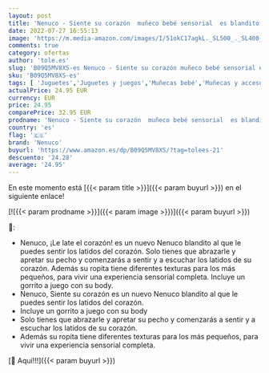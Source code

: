 ```yaml
---
layout: post
title: 'Nenuco - Siente su corazón  muñeco bebé sensorial  es blandito y Tiene latidos de corazón realistas con Efectos de Sonido y vibración  Lleva Ropa de Texturas Diferentes  3 años  Famosa  700017101 '
date: 2022-07-27 16:55:13
image: 'https://m.media-amazon.com/images/I/51okC17agkL._SL500_._SL400_.jpg'
comments: true
category: ofertas
author: 'tole.es'
slug: 'B09Q5MV8XS-es Nenuco - Siente su corazón muñeco bebé sensorial es...'
sku: 'B09Q5MV8XS-es'
tags: [ 'Juguetes','Juguetes y juegos','Muñecas bebé','Muñecas y accesorios','bebé','nenuco','🇪🇸', ]
actualPrice: 24.95 EUR
currency: EUR
price: 24.95
comparePrice: 32.95 EUR
prodname: 'Nenuco - Siente su corazón  muñeco bebé sensorial  es blandito y Tiene latidos de corazón realistas con Efectos de Sonido y vibración  Lleva Ropa de Texturas Diferentes  3 años  Famosa  700017101 '
country: 'es'
flag: '🇪🇸'
brand: 'Nenuco'
buyurl: 'https://www.amazon.es/dp/B09Q5MV8XS/?tag=tolees-21'
descuento: '24.28'
average: '24.95'
---
```


En este momento está [{{< param title >}}]({{< param buyurl >}}) en el siguiente enlace!

[![{{< param prodname >}}]({{< param image >}})]({{< param buyurl >}})

🔎:

- Nenuco, ¡Le late el corazón! es un nuevo Nenuco blandito al que le puedes sentir los latidos del corazón. Solo tienes que abrazarle y apretar su pecho y comenzarás a sentir y a escuchar los latidos de su corazón. Además su ropita tiene diferentes texturas para los más pequeños, para vivir una experiencia sensorial completa. Incluye un gorrito a juego con su body.
- Nenuco, Siente su corazón es un nuevo Nenuco blandito al que le puedes sentir los latidos del corazón.
- Incluye un gorrito a juego con su body
- Solo tienes que abrazarle y apretar su pecho y comenzarás a sentir y a escuchar los latidos de su corazón.
- Además su ropita tiene diferentes texturas para los más pequeños, para vivir una experiencia sensorial completa.

[🛒 Aquí!!!]({{< param buyurl >}})
